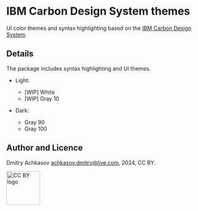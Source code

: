 # IBM Carbon Design System themes

UI color themes and syntax highlighting based on the [IBM Carbon Design System](https://carbondesignsystem.com/).


## Details

The package includes syntax highlighting and UI themes.

* Light:
  - [WIP] White
  - [WIP] Gray 10

* Dark:
  - Gray 90
  - Gray 100  


## Author and Licence

Dmitry Achkasov <achkasov.dmitry@live.com>, 2024, CC BY.

<img alt="CC BY logo" src="https://mirrors.creativecommons.org/presskit/buttons/88x31/png/by.png" width=88px />
  

